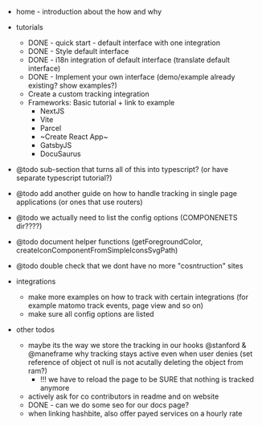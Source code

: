 * home - introduction about the how and why

* tutorials
  * DONE - quick start - default interface with one integration
  * DONE - Style default interface
  * DONE - i18n integration of default interface (translate default interface)
  * DONE - Implement your own interface (demo/example already existing? show examples?)
  * Create a custom tracking integration 
  * Frameworks: Basic tutorial + link to example
    * NextJS
    * Vite
    * Parcel
    * ~Create React App~
    * GatsbyJS
    * DocuSaurus
* @todo sub-section that turns all of this into typescript? (or have separate typescript tutorial?)
* @todo add another guide on how to handle tracking in single page applications (or ones that use routers)
* @todo we actually need to list the config options (COMPONENETS dir????)
* @todo document helper functions (getForegroundColor, createIconComponentFromSimpleIconsSvgPath)
* @todo double check that we dont have no more "cosntruction" sites
    
* integrations
  * make more examples on how to track with certain integrations (for example matomo track events, page view and so on)
  * make sure all config options are listed



* other todos
  * maybe its the way we store the tracking in our hooks @stanford & @maneframe why tracking stays active even when user denies (set reference of object ot null is not acutally deleting the object from ram?)
    * !!! we have to reload the page to be SURE that nothing is tracked anymore
  * actively ask for co contributors in readme and on website
  * DONE - can we do some seo for our docs page?
  * when linking hashbite, also offer payed services on a hourly rate
